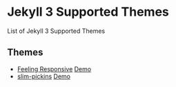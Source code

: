 # Jekyll 3 Supported Themes
List of Jekyll 3 Supported Themes

## Themes
- [Feeling Responsive](https://github.com/Phlow/feeling-responsive) [Demo](https://phlow.github.io/feeling-responsive/)
- [slim-pickins](https://github.com/chrisanthropic/slim-pickins-jekyll-theme) [Demo](http://chrisanthropic.github.io/slim-pickins-jekyll-theme/)

